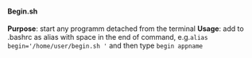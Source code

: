 <h4>Begin.sh</h4>
<b>Purpose</b>: start any programm detached from the terminal
<b>Usage</b>: add to .bashrc as alias with space in the end of command, e.g.<code>alias begin='/home/user/begin.sh '</code> and then type <code>begin appname</code>